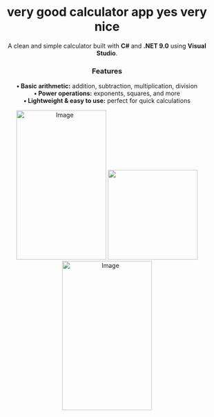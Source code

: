 <h1 align = "center"><b>very good calculator app yes very nice</b></h1>

<p align="center">
  A clean and simple calculator built with <b>C#</b> and <b>.NET 9.0</b> using <b>Visual Studio</b>.
</p>

<h3 align="center">Features</h3>
<p align="center">
  <b>• Basic arithmetic:</b> addition, subtraction, multiplication, division <br>
  <b>• Power operations:</b> exponents, squares, and more <br>
  <b>• Lightweight & easy to use:</b> perfect for quick calculations
</p>

<p align="center">
  <img width="208" height="346" alt="Image" src="https://github.com/user-attachments/assets/4f4a5f41-b1f7-4891-be12-7adeff971c0f" />
  <img width="208" src="https://github.com/user-attachments/assets/6ec4dc29-b683-4f0b-ac1a-8e519a2f1e79">
  <img width="208" height="346" alt="Image" src="https://github.com/user-attachments/assets/94e2d79b-67d4-4323-9e4b-b3afec294943" />
</p>
